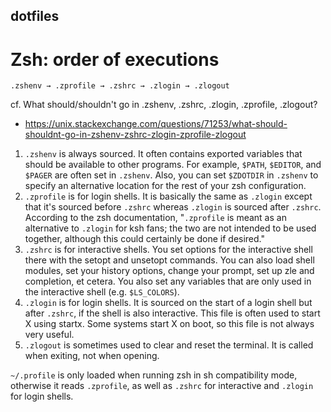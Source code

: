 ## dotfiles

# Zsh: order of executions

```
.zshenv → .zprofile → .zshrc → .zlogin → .zlogout
```

cf. What should/shouldn't go in .zshenv, .zshrc, .zlogin, .zprofile, .zlogout?

- https://unix.stackexchange.com/questions/71253/what-should-shouldnt-go-in-zshenv-zshrc-zlogin-zprofile-zlogout

1. `.zshenv` is always sourced.
   It often contains exported variables that should be available to other programs.
   For example, `$PATH`, `$EDITOR`, and `$PAGER` are often set in `.zshenv`.
   Also, you can set `$ZDOTDIR` in `.zshenv` to specify an alternative location for the rest of your zsh configuration.
2. `.zprofile` is for login shells.
   It is basically the same as `.zlogin` except that it's sourced before `.zshrc` whereas `.zlogin` is sourced after `.zshrc`.
   According to the zsh documentation, "`.zprofile` is meant as an alternative to `.zlogin` for ksh fans; the two are not intended to be used together, although this could certainly be done if desired."
3. `.zshrc` is for interactive shells.
   You set options for the interactive shell there with the setopt and unsetopt commands.
   You can also load shell modules, set your history options, change your prompt, set up zle and completion, et cetera.
   You also set any variables that are only used in the interactive shell (e.g. `$LS_COLORS`).
4. `.zlogin` is for login shells.
   It is sourced on the start of a login shell but after `.zshrc`, if the shell is also interactive.
   This file is often used to start X using startx.
   Some systems start X on boot, so this file is not always very useful.
5. `.zlogout` is sometimes used to clear and reset the terminal.
   It is called when exiting, not when opening.

`~/.profile` is only loaded when running zsh in sh compatibility mode, otherwise it reads `.zprofile`, as well as `.zshrc` for interactive and `.zlogin` for login shells.

